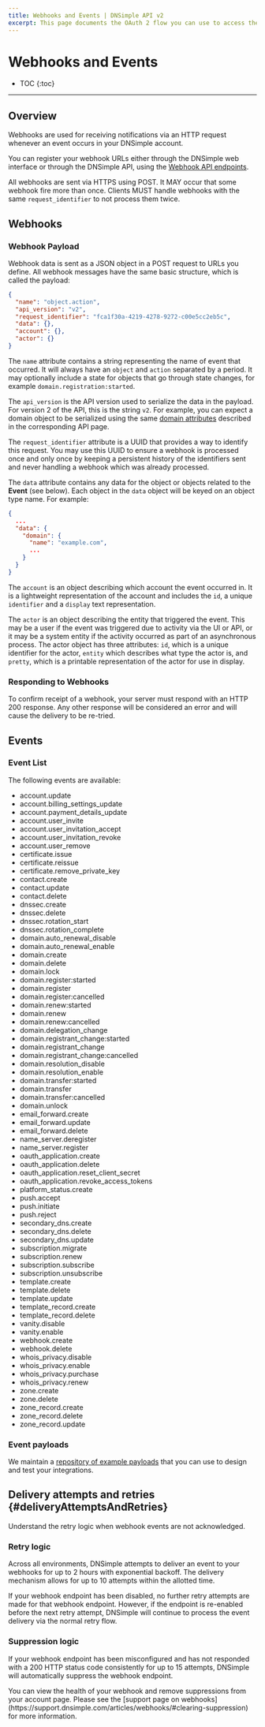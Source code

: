 ```yaml
---
title: Webhooks and Events | DNSimple API v2
excerpt: This page documents the OAuth 2 flow you can use to access the DNSimple API.
---
```


# Webhooks and Events

* TOC
{:toc}

---

## Overview

Webhooks are used for receiving notifications via an HTTP request whenever an event occurs in your DNSimple account.

You can register your webhook URLs either through the DNSimple web interface or through the DNSimple API, using the [Webhook API endpoints](/v2/webhooks/).

All webhooks are sent via HTTPS using POST. It MAY occur that some webhook fire more than once. Clients MUST handle webhooks with the same `request_identifier` to not process them twice.

## Webhooks

### Webhook Payload

Webhook data is sent as a JSON object in a POST request to URLs you define. All webhook messages have the same basic structure, which is called the payload:

~~~json
{
  "name": "object.action",
  "api_version": "v2",
  "request_identifier": "fca1f30a-4219-4278-9272-c00e5cc2eb5c",
  "data": {},
  "account": {},
  "actor": {}
}
~~~

The `name` attribute contains a string representing the name of event that occurred. It will always have an `object` and `action` separated by a period. It may optionally include a state for objects that go through state changes, for example `domain.registration:started`.

The `api_version` is the API version used to serialize the data in the payload. For version 2 of the API, this is the string `v2`. For example, you can expect a domain object to be serialized using the same [domain attributes](/v2/domains/#domain-attributes) described in the corresponding API page.

The `request_identifier` attribute is a UUID that provides a way to identify this request. You may use this UUID to ensure a webhook is processed once and only once by keeping a persistent history of the identifiers sent and never handling a webhook which was already processed.

The `data` attribute contains any data for the object or objects related to the **Event** (see below). Each object in the `data` object will be keyed on an object type name. For example:

~~~json
{
  ...
  "data": {
    "domain": {
      "name": "example.com",
      ...
    }
  }
}
~~~

The `account` is an object describing which account the event occurred in. It is a lightweight representation of the account and includes the `id`, a unique `identifier` and a `display` text representation.

The `actor` is an object describing the entity that triggered the event. This may be a user if the event was triggered due to activity via the UI or API, or it may be a system entity if the activity occurred as part of an asynchronous process. The actor object has three attributes: `id`, which is a unique identifier for the actor, `entity` which describes what type the actor is, and `pretty`, which is a printable representation of the actor for use in display.

### Responding to Webhooks

To confirm receipt of a webhook, your server must respond with an HTTP 200 response. Any other response will be considered an error and will cause the delivery to be re-tried.

## Events

### Event List

The following events are available:

* account.update
* account.billing\_settings\_update
* account.payment\_details\_update
* account.user\_invite
* account.user\_invitation\_accept
* account.user\_invitation\_revoke
* account.user\_remove
* certificate.issue
* certificate.reissue
* certificate.remove\_private\_key
* contact.create
* contact.update
* contact.delete
* dnssec.create
* dnssec.delete
* dnssec.rotation\_start
* dnssec.rotation\_complete
* domain.auto\_renewal\_disable
* domain.auto\_renewal\_enable
* domain.create
* domain.delete
* domain.lock
* domain.register:started
* domain.register
* domain.register:cancelled
* domain.renew:started
* domain.renew
* domain.renew:cancelled
* domain.delegation\_change
* domain.registrant\_change:started
* domain.registrant\_change
* domain.registrant\_change:cancelled
* domain.resolution\_disable
* domain.resolution\_enable
* domain.transfer:started
* domain.transfer
* domain.transfer:cancelled
* domain.unlock
* email\_forward.create
* email\_forward.update
* email\_forward.delete
* name\_server.deregister
* name\_server.register
* oauth\_application.create
* oauth\_application.delete
* oauth\_application.reset\_client\_secret
* oauth\_application.revoke\_access\_tokens
* platform\_status.create
* push.accept
* push.initiate
* push.reject
* secondary\_dns.create
* secondary\_dns.delete
* secondary\_dns.update
* subscription.migrate
* subscription.renew
* subscription.subscribe
* subscription.unsubscribe
* template.create
* template.delete
* template.update
* template\_record.create
* template\_record.delete
* vanity.disable
* vanity.enable
* webhook.create
* webhook.delete
* whois\_privacy.disable
* whois\_privacy.enable
* whois\_privacy.purchase
* whois\_privacy.renew
* zone.create
* zone.delete
* zone\_record.create
* zone\_record.delete
* zone\_record.update

### Event payloads

We maintain a [repository of example payloads](https://github.com/dnsimple/dnsimple-developer/tree/master/fixtures/v2/webhooks) that you can use to design and test your integrations.

## Delivery attempts and retries {#deliveryAttemptsAndRetries}

Understand the retry logic when webhook events are not acknowledged.

### Retry logic

Across all environments, DNSimple attempts to deliver an event to your webhooks for up to 2 hours with exponential backoff. The delivery mechanism allows for up to 10 attempts within the allotted time.

If your webhook endpoint has been disabled, no further retry attempts are made for that webhook endpoint. However, if the endpoint is re-enabled before the next retry attempt, DNSimple will continue to process the event delivery via the normal retry flow.

### Suppression logic

If your webhook endpoint has been misconfigured and has not responded with a 200 HTTP status code consistently for up to 15 attempts, DNSimple will automatically suppress the webhook endpoint.

<note>
You can view the health of your webhook and remove suppressions from your account page.
Please see the [support page on webhooks](https://support.dnsimple.com/articles/webhooks/#clearing-suppression) for more information.
</note>
